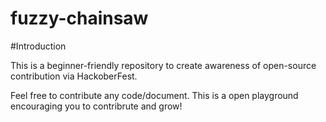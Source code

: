 # fuzzy-chainsaw
#Introduction 

This is a beginner-friendly repository to create awareness of open-source contribution via HackoberFest.

Feel free to contribute any code/document. This is a open playground encouraging you to contribrute and grow!



